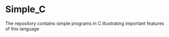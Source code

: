 # Simple_C
The repository contains simple programs in C illustrating important features of this language
